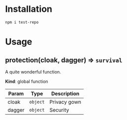 # Installation

```
npm i test-repo
```

# Usage

<a name="protection"></a>

## protection(cloak, dagger) ⇒ <code>survival</code>
A quite wonderful function.

**Kind**: global function  

| Param | Type | Description |
| --- | --- | --- |
| cloak | <code>object</code> | Privacy gown |
| dagger | <code>object</code> | Security |